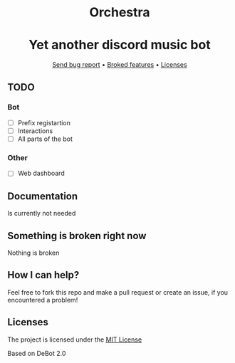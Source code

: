 <div align="center">

# Orchestra
</div>
<div align="center">

# Yet another discord music bot
</div>

<div align="center">
    <a href="https://gitlab.com/DebilosTeam/Orchestra/-/issues">Send bug report</a>
    •
    <a href="https://gitlab.com/DebilosTeam/Orchestra#something-is-broken-right-now">Broked features</a>
    •
    <a href="https://gitlab.com/DebilosTeam/Orchestra#licenses">Licenses</a>
</div>


## TODO
### Bot
- [ ] Prefix registartion 
- [ ] Interactions
- [ ] All parts of the bot

### Other
- [ ] Web dashboard


## Documentation
Is currently not needed


## Something is broken right now
Nothing is broken


## How I can help?
Feel free to fork this repo and make a pull request or create an issue, if you encountered a problem!


## Licenses
The project is licensed under the [MIT License](https://gitlab.com/DebilosTeam/Orchestra/-/blob/main/LICENSE)

Based on DeBot 2.0
